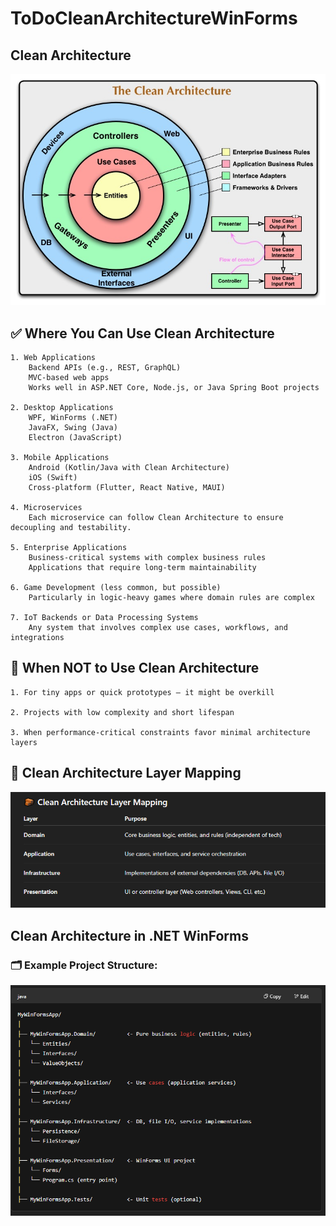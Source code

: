 ﻿# ToDoCleanArchitectureWinForms

## Clean Architecture

![alt text](./Images/0.jpg)

## ✅ Where You Can Use Clean Architecture
	1. Web Applications
		Backend APIs (e.g., REST, GraphQL)
		MVC-based web apps
		Works well in ASP.NET Core, Node.js, or Java Spring Boot projects

	2. Desktop Applications
		WPF, WinForms (.NET)
		JavaFX, Swing (Java)
		Electron (JavaScript)

	3. Mobile Applications
		Android (Kotlin/Java with Clean Architecture)
		iOS (Swift)
		Cross-platform (Flutter, React Native, MAUI)

	4. Microservices
		Each microservice can follow Clean Architecture to ensure decoupling and testability.

	5. Enterprise Applications
		Business-critical systems with complex business rules
		Applications that require long-term maintainability

	6. Game Development (less common, but possible)
		Particularly in logic-heavy games where domain rules are complex

	7. IoT Backends or Data Processing Systems
		Any system that involves complex use cases, workflows, and integrations

## 🚫 When NOT to Use Clean Architecture
	1. For tiny apps or quick prototypes — it might be overkill

	2. Projects with low complexity and short lifespan

	3. When performance-critical constraints favor minimal architecture layers

## 🧱 Clean Architecture Layer Mapping

![alt text](./Images/1.PNG)

## Clean Architecture in .NET WinForms

### 🗂️ Example Project Structure:

![alt text](./Images/2.PNG)

